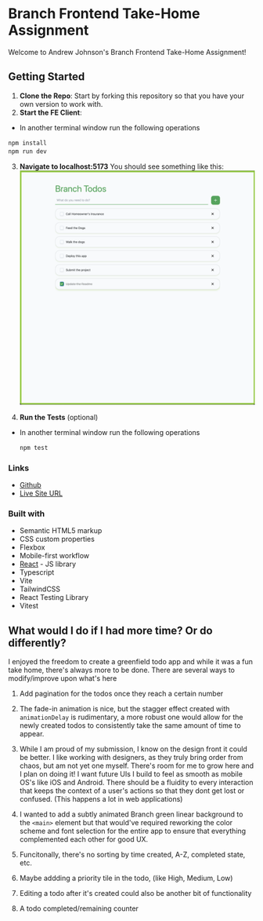 # Branch Frontend Take-Home Assignment

Welcome to Andrew Johnson's Branch Frontend Take-Home Assignment!

## Getting Started

1. **Clone the Repo**: Start by forking this repository so that you have your own version to work with.
2. **Start the FE Client**:
  - In another terminal window run the following operations
  ```bash
  npm install
  npm run dev
  ```
3. **Navigate to localhost:5173**
  You should see something like this:
  ![Homepage](/src/assets/Todo%20Screenshot.png)

4. **Run the Tests** (optional) 
- In another terminal window run the following operations
  ```bash
  npm test
  ```

### Links

- [Github](https://github.com/Sensationull/branch-todo-app)
- [Live Site URL](https://branch-todo-app.vercel.app/)

### Built with

- Semantic HTML5 markup
- CSS custom properties
- Flexbox
- Mobile-first workflow
- [React](https://reactjs.org/) - JS library
- Typescript
- Vite
- TailwindCSS
- React Testing Library
- Vitest

## What would I do if I had more time? Or do differently?
 
I enjoyed the freedom to create a greenfield todo app and while it was a fun take home, there's always more to be done. There are several ways to modify/improve upon what's here

1. Add pagination for the todos once they reach a certain number

2. The fade-in animation is nice, but the stagger effect created with `animationDelay` is rudimentary, a more robust one would allow for the newly created todos to consistently take the same amount of time to appear. 

3. While I am proud of my submission, I know on the design front it could be better. I like working with designers, as they truly bring order from chaos, but am not yet one myself. There's room for me to grow here and I plan on doing it! I want future UIs I build to feel as smooth as mobile OS's like iOS and Android. There should be a fluidity to every interaction that keeps the context of a user's actions so that they dont get lost or confused. (This happens a lot in web applications)   

4. I wanted to add a subtly animated Branch green linear background to the `<main>` element but that would've required reworking the color scheme and font selection for the entire app to ensure that everything complemented each other for good UX.

5. Funcitonally, there's no sorting by time created, A-Z, completed state, etc.

6. Maybe addding a priority tile in the todo, (like High, Medium, Low)

7. Editing a todo after it's created could also be another bit of functionality

8. A todo completed/remaining counter